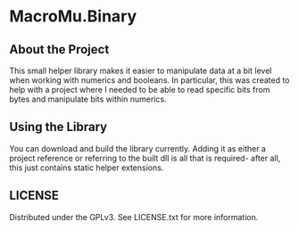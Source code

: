 # MacroMu.Binary

## About the Project

This small helper library makes it easier to manipulate data at a bit level when working with numerics and booleans. In particular, this was created to help with a project where I needed to be able to read specific bits from bytes and manipulate bits within numerics.

## Using the Library

You can download and build the library currently. Adding it as either a project reference or referring to the built dll is all that is required- after all, this just contains static helper extensions.

## LICENSE

Distributed under the GPLv3. See LICENSE.txt for more information.
